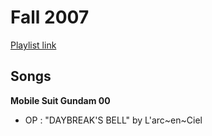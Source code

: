 # Fall 2007

[Playlist link](https://open.spotify.com/user/fz230568w0ccmom2dg3zvxq1h/playlist/40NmtYQuqz21GlFOCBGnhR?si=ESAvRfjGTwuYCL-TreR1Cg)

## Songs

**Mobile Suit Gundam 00**
* OP : "DAYBREAK'S BELL" by L'arc~en~Ciel



